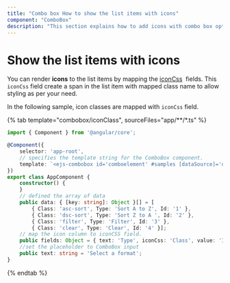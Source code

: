 ```yaml
---
title: "Combo box How to show the list items with icons"
component: "ComboBox"
description: "This section explains how to add icons with combo box options."
---
```


# Show the list items with icons

You can render **icons** to the list items by mapping the [iconCss](../../api/combo-box/#fields) &nbsp;fields.
 This `iconCss` field create a span in the list item with mapped class name
to allow styling as per your need.

In the following sample, icon classes are mapped with `iconCss` field.

{% tab template="combobox/iconClass", sourceFiles="app/**/*.ts"  %}

```typescript
import { Component } from '@angular/core';

@Component({
    selector: 'app-root',
    // specifies the template string for the ComboBox component.
    template: `<ejs-combobox id='comboelement' #samples [dataSource]='data' [fields]='fields' [placeholder]='text'></ejs-combobox>`
})
export class AppComponent {
    constructor() {
    }
    // defined the array of data
    public data: { [key: string]: Object }[] = [
        { Class: 'asc-sort', Type: 'Sort A to Z', Id: '1' },
        { Class: 'dsc-sort', Type: 'Sort Z to A ', Id: '2' },
        { Class: 'filter', Type: 'Filter', Id: '3' },
        { Class: 'clear', Type: 'Clear', Id: '4' }];
    // map the icon column to iconCSS field.
    public fields: Object = { text: 'Type', iconCss: 'Class', value: 'Id' };
    //set the placeholder to ComboBox input
    public text: string = 'Select a format';
}
```

{% endtab %}

